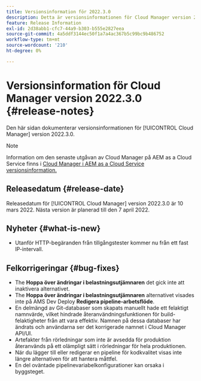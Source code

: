 ```yaml
---
title: Versionsinformation för 2022.3.0
description: Detta är versionsinformationen för Cloud Manager version 2022.3.0.
feature: Release Information
exl-id: 2d38abb1-cfc7-44a9-b303-b555e2827eea
source-git-commit: 4a5ddf3144ec50f1a7a4ac367b5c99bc9b486752
workflow-type: tm+mt
source-wordcount: '210'
ht-degree: 0%

---
```



# Versionsinformation för Cloud Manager version 2022.3.0 {#release-notes}

Den här sidan dokumenterar versionsinformationen för [!UICONTROL Cloud Manager] version 2022.3.0.

>[!NOTE]
>
>Information om den senaste utgåvan av Cloud Manager på AEM as a Cloud Service finns i [Cloud Manager i AEM as a Cloud Service versionsinformation.](https://experienceleague.adobe.com/docs/experience-manager-cloud-service/content/implementing/using-cloud-manager/release-notes-cloud-manager/release-notes-cm-current.html)

## Releasedatum {#release-date}

Releasedatum för [!UICONTROL Cloud Manager] version 2022.3.0 är 10 mars 2022. Nästa version är planerad till den 7 april 2022.

## Nyheter {#what-is-new}

* Utanför HTTP-begäranden från tillgångstester kommer nu från ett fast IP-intervall.


## Felkorrigeringar {#bug-fixes}

* The **Hoppa över ändringar i belastningsutjämnaren** det gick inte att inaktivera alternativet.
* The **Hoppa över ändringar i belastningsutjämnaren** alternativet visades inte på AMS Dev Deploy **Redigera pipeline-arbetsflöde**.
* En delmängd av Git-databaser som skapats manuellt hade ett felaktigt namnvärde, vilket hindrade återanvändningsfunktionen för build-felaktigheter från att vara effektiv. Namnen på dessa databaser har ändrats och användarna ser det korrigerade namnet i Cloud Manager API/UI.
* Artefakter från rörledningar som inte är avsedda för produktion återanvänds på ett olämpligt sätt i rörledningar för hela produktionen.
* När du lägger till eller redigerar en pipeline för kodkvalitet visas inte längre alternativen för att hantera måttfel.
* En del oväntade pipelinevariabelkonfigurationer kan orsaka i byggsteget.
